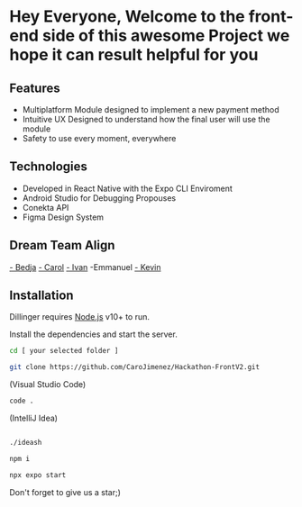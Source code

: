 # Hey Everyone, Welcome to the front-end side of this awesome Project we hope it can result helpful for you

## Features

- Multiplatform Module designed to implement a new payment method
- Intuitive UX Designed to understand how the final user will use the module
- Safety to use every moment, everywhere

## Technologies

- Developed in React Native with the Expo CLI Enviroment
- Android Studio for Debugging Propouses
- Conekta API
- Figma Design System


## Dream Team Align

[- Bedja](https://github.com/BetjaderOD)
[- Carol](https://github.com/CaroJimenez)
[- Ivan](https://github.com/IvanMataHalcon)
-Emmanuel
[- Kevin](https://github.com/kevdev04)


## Installation

Dillinger requires [Node.js](https://nodejs.org/) v10+ to run.

Install the dependencies and start the server.

```sh
cd [ your selected folder ]
```
```sh
git clone https://github.com/CaroJimenez/Hackathon-FrontV2.git
```
(Visual Studio Code)
```sh
code .
```
(IntelliJ Idea)
```sh

./ideash
```
```sh
npm i
```
```sh
npx expo start
```

Don't forget to give us a star;)







